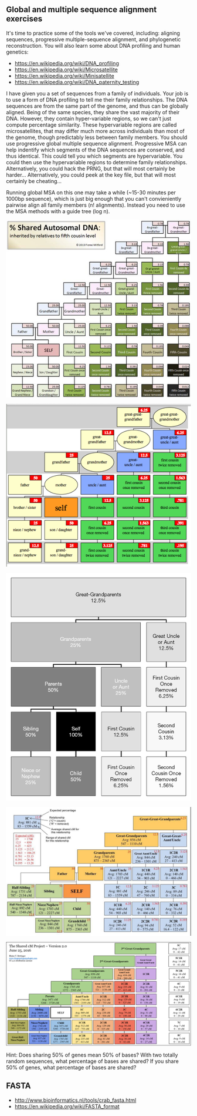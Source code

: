 ## Global and multiple sequence alignment exercises
It's time to practice some of the tools we've covered, including:
aligning sequences, progressive multiple-sequence alignment, and phylogenetic reconstruction.
You will also learn some about DNA profiling and human genetics:

* https://en.wikipedia.org/wiki/DNA_profiling
* https://en.wikipedia.org/wiki/Microsatellite
* https://en.wikipedia.org/wiki/Minisatellite
* https://en.wikipedia.org/wiki/DNA_paternity_testing

I have given you a set of sequences from a family of individuals.
Your job is to use a form of DNA profiling to tell me their family relationships.
The DNA sequences are from the same part of the genome,
and thus can be globally aligned.
Being of the same species,
they share the vast majority of their DNA.
However, they contain hyper-variable regions,
so we can't just compute percentage similarity.
These hypervariable regions are called microsatellites,
that may differ much more across individuals than most of the genome,
though predictably less between family members.
You should use progressive global multiple sequence alignment.
Progressive MSA can help indentify which segments of the DNA sequences are conserved, and thus identical.
This could tell you which segments are hypervariable.
You could then use the hypervariable regions to determine family relationships.
Alternatively, you could hack the PRNG, but that will most certainly be harder...
Alternatively, you could peek at the key file, but that will most certainly be cheating...

Running global MSA on this one may take a while (~15-30 minutes per 1000bp sequence),
which is just big enough that you can't convieniently pairwise align all family members (n! alignments).
Instead you need to use the MSA methods with a guide tree (log n).

![aa3c5e7646cd510d70949a3c3b2a7719b3.jpg](./images/aa3c5e7646cd510d70949a3c3b2a7719b3.jpg)

![dna-shared-between-relatives.png](./images/dna-shared-between-relatives.png)

![family-relationships-shared-dna.png](./images/family-relationships-shared-dna.png)

![images.duckduckgo.com.jpg](./images/images.duckduckgo.com.jpg)

![SharedcMProject.png](./images/SharedcMProject.png)

Hint:
Does sharing 50% of genes mean 50% of bases?
With two totally random sequences,
what percentage of bases are shared?
If you share 50% of genes, 
what percentage of bases are shared?

## FASTA
* http://www.bioinformatics.nl/tools/crab_fasta.html
* https://en.wikipedia.org/wiki/FASTA_format
